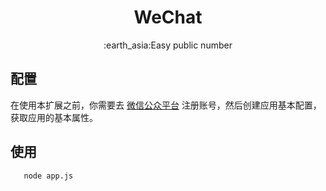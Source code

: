 
<h1 align="center"> WeChat </h1>

<p align="center"> :earth_asia:Easy public number </p>


## 配置

在使用本扩展之前，你需要去 [微信公众平台](https://mp.weixin.qq.com/) 注册账号，然后创建应用基本配置，获取应用的基本属性。



## 使用

```node
   node app.js
```